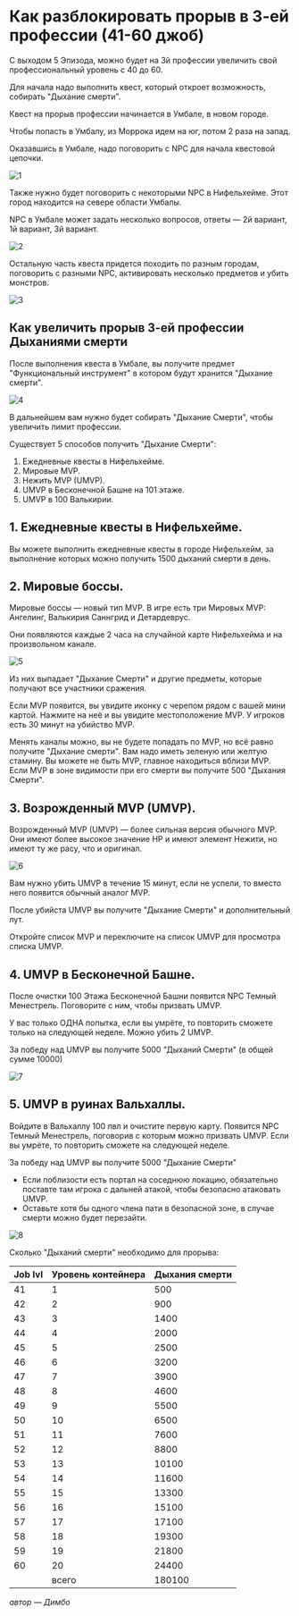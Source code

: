 # Как разблокировать прорыв в 3-ей профессии (41-60 джоб)

С выходом 5 Эпизода, можно будет на 3й профессии увеличить свой профессиональный уровень с 40 до 60.

Для начала надо выполнить квест, который откроет возможность, собирать "Дыхание смерти".

Квест на прорыв профессии начинается в Умбале, в новом городе.

Чтобы попасть в Умбалу, из Моррока идем на юг, потом 2 раза на запад.

Оказавшись в Умбале, надо поговорить с NPC для начала квестовой цепочки.

![1](./1.png)

Также нужно будет поговорить с некоторыми NPC в Нифельхейме. Этот город находится на севере области Умбалы.

NPC в Умбале может задать несколько вопросов, ответы — 2й вариант, 1й вариант, 3й вариант.

![2](./2.png)

Остальную часть квеста придется походить по разным городам, поговорить с разными NPC, активировать несколько предметов и убить монстров.

![3](./3.png)

## Как увеличить прорыв 3-ей профессии Дыханиями смерти

После выполнения квеста в Умбале, вы получите предмет "Функциональный инструмент" в котором будут хранится "Дыхание смерти".

![4](./4.png)

В дальнейшем вам нужно будет собирать "Дыхание Смерти", чтобы увеличить лимит профессии.

Существует 5 способов получить "Дыхание Смерти":
1. Ежедневные квесты в Нифельхейме.
2. Мировые MVP.
3. Нежить MVP (UMVP).
4. UMVP в Бесконечной Башне на 101 этаже.
5. UMVP в 100 Валькирии.

## 1. Ежедневные квесты в Нифельхейме.

Вы можете выполнить ежедневные квесты в городе Нифельхейм, за выполнение которых можно получить 1500 дыханий смерти в день.

## 2. Мировые боссы.

Мировые боссы — новый тип MVP. В игре есть три Мировых MVP: Ангелинг, Валькирия Саннгрид и Детардеврус.

Они появляются каждые 2 часа на случайной карте Нифельхейма и на произвольном канале.

![5](./5.jpg)

Из них выпадает "Дыхание Смерти" и другие предметы, которые получают все участники сражения.

Если MVP появится, вы увидите иконку с черепом рядом с вашей мини картой. Нажмите на неё и вы увидите местоположение MVP. У игроков есть 30 минут на убийство MVP.

Менять каналы можно, вы не будете попадать по MVP, но всё равно получите "Дыхание смерти". Вам надо иметь зеленую или желтую стамину. Вы можете не быть MVP, главное находиться вблизи MVP. Если MVP в зоне видимости при его смерти вы получите 500 "Дыхания Смерти".

## 3. Возрожденный MVP (UMVP).

Возрожденный MVP (UMVP) — более сильная версия обычного MVP. Они имеют более высокое значение HP и имеют элемент Нежити, но имеют ту же расу, что и оригинал.

![6](./6.jpg)

Вам нужно убить UMVP в течение 15 минут, если не успели, то вместо него появится обычный аналог MVP.

После убийста UMVP вы получите "Дыхание Смерти" и дополнительный лут.

Откройте список MVP и переключите на список UMVP для просмотра списка UMVP.

## 4. UMVP в Бесконечной Башне.

После очистки 100 Этажа Бесконечной Башни появится NPC Темный Менестрель. Поговорите с ним, чтобы призвать UMVP.

У вас только ОДНА попытка, если вы умрёте, то повторить сможете только на следующей неделе. Можно убить 2 UMVP.

За победу над UMVP вы получите 5000 "Дыханий Смерти" (в общей сумме 10000)

![7](./7.jpg)

## 5. UMVP в руинах Вальхаллы.

Войдите в Вальхаллу 100 лвл и очистите первую карту. Появится NPC Темный Менестрель, поговорив с которым можно призвать UMVP. Если вы умрёте, то повторить сможете на следующей неделе.

За победу над UMVP вы получите 5000 "Дыхание Смерти"

- Если поблизости есть портал на соседнюю локацию, обязательно поставте там игрока с дальней атакой, чтобы безопасно атаковать UMVP.
- Оставьте хотя бы одного члена пати в безопасной зоне, в случае смерти можно будет перезайти.

![8](./8.jpg)

Сколько "Дыханий смерти" необходимо для прорыва:

|Job lvl|Уровень контейнера|Дыхания смерти|
|-|-|-|
|41|1|500|
|42|2|900|
|43|3|1400|
|44|4|2000|
|45|5|2500|
|46|6|3200|
|47|7|3900|
|48|8|4600|
|49|9|5500|
|50|10|6500|
|51|11|7600|
|52|12|8800|
|53|13|10100|
|54|14|11600|
|55|15|13300|
|56|16|15100|
|57|17|17100|
|58|18|19300|
|59|19|21800|
|60|20|24400|
||всего|180100|

*автор — Димбо*
